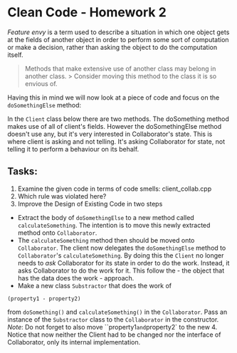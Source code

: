 # Clean Code - Homework 2

_Feature envy_ is a term used to describe a situation in which one object gets at the fields of another object in order to perform some sort of computation or make a decision, rather than asking the object to do the computation itself.

> Methods that make extensive use of another class may belong in another class. > Consider moving this method to the class it is so envious of.

Having this in mind we will now look at a piece of code and focus on the `doSomethingElse` method:

In the `Client` class below there are two methods. The doSomething method makes use of all of client's fields. However the doSomethingElse method doesn't use any, but it's very interested in Collaborator's state. This is where client is asking and not telling. It's asking Collaborator for state, not telling it to perform a behaviour on its behalf.

## Tasks:

1. Examine the given code in terms of code smells: client_collab.cpp
2. Which rule was violated here?
3. Improve the Design of Existing Code in two steps
 - Extract the body of `doSomethingElse` to a new method called `calculateSomething`. The intention is to move this newly extracted method onto `Collaborator`.
 - The `calculateSomething` method then should be moved onto `Collaborator`. The client now delegates the `doSomethingElse` method to `Collaborator`'s `calculateSomething`. By doing this the `Client` no longer needs to _ask_ Collaborator for its state in order to do the work. Instead, it asks Collaborator to do the work for it. This follow the - the object that has the data does the work - approach.
 - Make a new class `Substractor` that does the work of 
 ```
 (property1 - property2)
 ```
 from `doSomething()` and `calculateSomething()` in the `Collaborator`.
 Pass an instance of the `Substractor` class to the `Collaborator` in the constructor. 
 _Note_: Do not forget to also move ``property1` and `property2` to the new
4. Notice that now neither the Client had to be changed nor the interface of Collaborator, only its internal implementation.